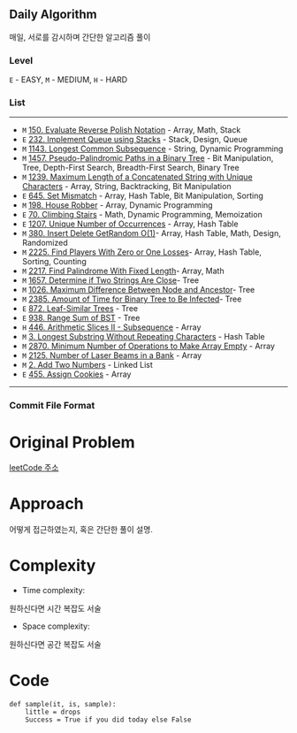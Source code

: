 ## Daily Algorithm 

매일, 서로를 감시하며 간단한 알고리즘 풀이

### Level
`E` - EASY, `M` - MEDIUM, `H` - HARD

### List
---
* `M` [150. Evaluate Reverse Polish Notation](https://leetcode.com/problems/evaluate-reverse-polish-notation/description) - Array, Math, Stack
* `E` [232. Implement Queue using Stacks](https://leetcode.com/problems/implement-queue-using-stacks/description) - Stack, Design, Queue
* `M` [1143. Longest Common Subsequence](https://leetcode.com/problems/longest-common-subsequence/description/) - String, Dynamic Programming
* `M` [1457. Pseudo-Palindromic Paths in a Binary Tree](https://leetcode.com/problems/pseudo-palindromic-paths-in-a-binary-tree/) - Bit Manipulation, Tree, Depth-First Search, Breadth-First Search, Binary Tree 
* `M` [1239. Maximum Length of a Concatenated String with Unique Characters](https://leetcode.com/problems/maximum-length-of-a-concatenated-string-with-unique-characters/description) - Array, String, Backtracking, Bit Manipulation
* `E` [645. Set Mismatch](https://leetcode.com/problems/set-mismatch/description) - Array, Hash Table, Bit Manipulation, Sorting
* `M` [198. House Robber](https://leetcode.com/problems/house-robber/description/) - Array, Dynamic Programming
* `E` [70. Climbing Stairs](https://leetcode.com/problems/climbing-stairs/description/) - Math, Dynamic Programming, Memoization
* `E` [1207. Unique Number of Occurrences](https://leetcode.com/problems/unique-number-of-occurrences/description/) - Array, Hash Table
* `M` [380. Insert Delete GetRandom O(1)](https://leetcode.com/problems/insert-delete-getrandom-o1/description/)- Array, Hash Table, Math, Design, Randomized
* `M` [2225. Find Players With Zero or One Losses](https://leetcode.com/problems/find-players-with-zero-or-one-losses)- Array, Hash Table, Sorting, Counting
* `M` [2217. Find Palindrome With Fixed Length](https://leetcode.com/problems/find-palindrome-with-fixed-length/description/)- Array, Math
* `M` [1657. Determine if Two Strings Are Close](https://leetcode.com/problems/determine-if-two-strings-are-close)- Tree
* `M` [1026. Maximum Difference Between Node and Ancestor](https://leetcode.com/problems/maximum-difference-between-node-and-ancestor/description)- Tree
* `M` [2385. Amount of Time for Binary Tree to Be Infected](https://leetcode.com/problems/amount-of-time-for-binary-tree-to-be-infected/description)- Tree
* `E` [872. Leaf-Similar Trees](https://leetcode.com/problems/leaf-similar-trees/description/) - Tree
* `E` [938. Range Sum of BST](https://leetcode.com/problems/range-sum-of-bst/description/) - Tree
* `H` [446. Arithmetic Slices II - Subsequence](https://leetcode.com/problems/arithmetic-slices-ii-subsequence/description/) - Array
* `M` [3. Longest Substring Without Repeating Characters](https://leetcode.com/problems/longest-substring-without-repeating-characters/description/) - Hash Table
* `M` [2870. Minimum Number of Operations to Make Array Empty](https://leetcode.com/problems/minimum-number-of-operations-to-make-array-empty/description/) - Array
* `M` [2125. Number of Laser Beams in a Bank](https://leetcode.com/problems/number-of-laser-beams-in-a-bank/description/) - Array
* `M` [2. Add Two Numbers](https://leetcode.com/problems/add-two-numbers/description/) - Linked List
* `E` [455. Assign Cookies](https://leetcode.com/problems/assign-cookies/) - Array



---
### Commit File Format

# Original Problem
<!-- 원문 링크 ex )  https://leetcode.com/problems/assign-cookies/?envType=daily-question -->
[leetCode 주소](https://leetcode.com/problems)

# Approach
<!-- Describe your approach to solving the problem. -->
어떻게 접근하였는지, 혹은 간단한 풀이 설명.

# Complexity
- Time complexity:
<!-- Add your time complexity here, e.g. $$O(n)$$ -->
원하신다면 시간 복잡도 서술
- Space complexity:
<!-- Add your space complexity here, e.g. $$O(n)$$ -->
원하신다면 공간 복잡도 서술

# Code
```
def sample(it, is, sample):
    little = drops
    Success = True if you did today else False
```
